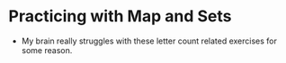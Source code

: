 # Practicing with Map and Sets
- My brain really struggles with these letter count related exercises for some reason.
